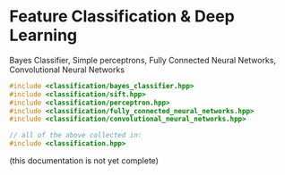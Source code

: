 # Feature Classification & Deep Learning

Bayes Classifier, Simple perceptrons, Fully Connected Neural Networks, Convolutional Neural Networks

```cpp
#include <classification/bayes_classifier.hpp>
#include <classification/sift.hpp>
#include <classification/perceptron.hpp>
#include <classification/fully_connected_neural_networks.hpp>
#include <classification/convolutional_neural_networks.hpp>

// all of the above collected in:
#include <classification.hpp>
```

(this documentation is not yet complete)